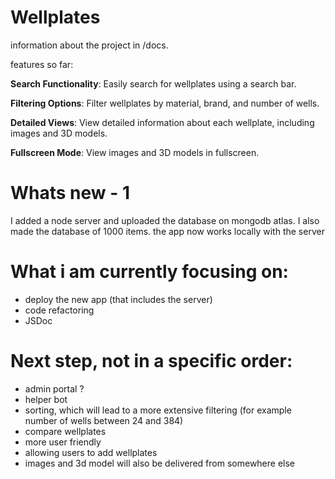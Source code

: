 # Wellplates 
information about the project in /docs.

features so far:

**Search Functionality**: Easily search for wellplates using a search bar.

**Filtering Options**: Filter wellplates by material, brand, and number of wells.

**Detailed Views**: View detailed information about each wellplate, including images and 3D models.

**Fullscreen Mode**: View images and 3D models in fullscreen.


# Whats new - 1
I added a node server and uploaded the database on mongodb atlas. I also made the database of 1000 items. the app now works locally with the server

# What i am currently focusing on:
- deploy the new app (that includes the server)
- code refactoring 
- JSDoc


# Next step, not in a specific order:
- admin portal ? 
- helper bot
- sorting, which will lead to a more extensive filtering (for example number of wells between 24 and 384)
- compare wellplates
- more user friendly
- allowing users to add wellplates
- images and 3d model will also be delivered from somewhere else
  
